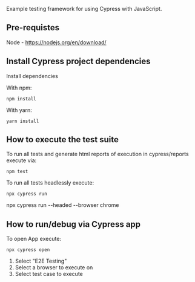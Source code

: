 Example testing framework for using Cypress with JavaScript.

## Pre-requistes

Node - https://nodejs.org/en/download/

## Install Cypress project dependencies

Install dependencies 

With npm:
```
npm install
```

With yarn:
```
yarn install
```

## How to execute the test suite

To run all tests and generate html reports of execution in cypress/reports execute via:

```
npm test
```


To run all tests headlessly execute:

```
npx cypress run
```

npx cypress run --headed --browser chrome

## How to run/debug via Cypress app

To open App execute:

```
npx cypress open
```

1. Select "E2E Testing"
2. Select a browser to execute on
3. Select test case to execute

